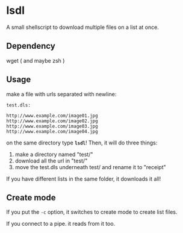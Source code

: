 lsdl
====

A small shellscript to download multiple files on a list at once.
## Dependency
wget ( and maybe zsh )

## Usage

make a file with urls separated with newline:

```
test.dls:

http://www.example.com/image01.jpg
http://www.example.com/image02.jpg
http://www.example.com/image03.jpg
http://www.example.com/image04.jpg
```
on the same directory type **`lsdl`**!
Then, it will do three things:
 1. make a directory named "test/"
 2. download all the url in "test/"
 3. move the test.dls underneath test/ and rename it to "receipt"
 
If you have different lists in the same folder, it downloads it all!

## Create mode

If you put the `-c` option, it switches to create mode to create list files.

If you connect to a pipe. it reads from it too.
